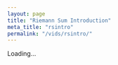 ```yaml
---
layout: page
title: "Riemann Sum Introduction"
meta_title: "rsintro"
permalink: "/vids/rsintro/"
---
```



<html>
<head>
<script>

function setCookie(cname,cvalue,exdays) {
    var d = new Date();
    d.setTime(d.getTime() + (exdays*24*60*60*1000));
    var expires = "expires=" + d.toGMTString();
    document.cookie = cname + "=" + cvalue + ";" + expires + ";path=/";
}

function getCookie(cname) {
    var name = cname + "=";
    var decodedCookie = decodeURIComponent(document.cookie);
    var ca = decodedCookie.split(';');
    for(var i = 0; i < ca.length; i++) {
        var c = ca[i];
        while (c.charAt(0) == ' ') {
            c = c.substring(1);
        }
        if (c.indexOf(name) == 0) {
            return c.substring(name.length, c.length);
        }
    }
    return "";
}

function checkCookie() {
    var vidchoice=getCookie("rsintro");
    if (vidchoice==1){window.location.href = "https://ximera.osu.edu/fall18calcvids/o/rsintro/name";}
    else if (vidchoice==2){window.location.href = "https://ximera.osu.edu/fall18calcvids/q/rsintro/name";}
    else if (vidchoice==3){window.location.href = "https://ximera.osu.edu/fall18calcvids/v/rsintro/name";}
    else if (vidchoice==4){window.location.href = "https://ximera.osu.edu/fall18calcvids/c/rsintro/name";}
    else {
      var forwardchoice=Math.random();
      if (forwardchoice <= 0.25 ){
        setCookie("rsintro", 1, 365);
        checkCookie();
        }
      else if (forwardchoice <= 0.5 ){
        setCookie("rsintro", 2, 365);
        checkCookie();
        }
      else if (forwardchoice <= 0.75 ){
        setCookie("rsintro", 3, 365);
        checkCookie();
        }
      else {
        setCookie("rsintro", 4, 365);
        checkCookie();
        }
      }
}


</script>
</head>
<body onload="checkCookie()">
Loading...
</body>
</html>

